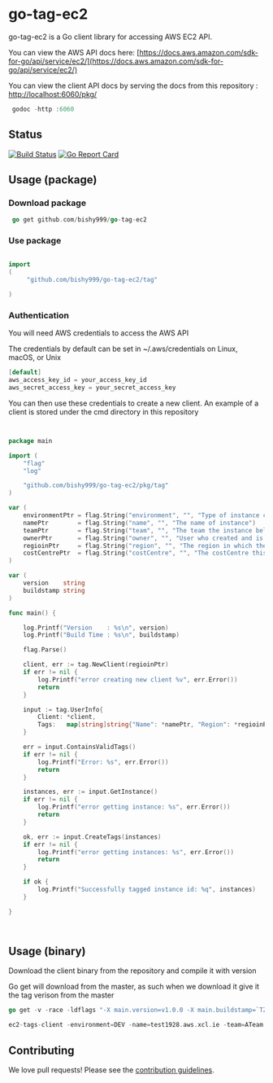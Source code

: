 
# go-tag-ec2

go-tag-ec2 is a Go client library for accessing AWS EC2 API.

You can view the AWS API docs here: [https://docs.aws.amazon.com/sdk-for-go/api/service/ec2/](https://docs.aws.amazon.com/sdk-for-go/api/service/ec2/)

You can view the client API docs by serving the docs from this repository : [http://localhost:6060/pkg/](http://localhost:6060/pkg/)
```go
 godoc -http :6060
```


## Status
[![Build Status](https://travis-ci.com/bishy999/go-tag-ec2.svg?branch=master)](https://travis-ci.com/bishy999/go-tag-ec2)
[![Go Report Card](https://goreportcard.com/badge/github.com/bishy999/go-tag-ec2)](https://goreportcard.com/report/github.com/bishy999/go-tag-ec2)



## Usage (package)

### Download package
```go
 go get github.com/bishy999/go-tag-ec2
 ```

### Use package
```go

import 
(
	 "github.com/bishy999/go-tag-ec2/tag"

)
```

### Authentication
You will need AWS credentials to access the AWS API

The credentials by default can be set in ~/.aws/credentials on Linux, macOS, or Unix

```go
[default]
aws_access_key_id = your_access_key_id
aws_secret_access_key = your_secret_access_key
```

You can then use these credentials to create a new client. An example of a client is stored under the cmd directory in this repository

```go


package main

import (
	"flag"
	"log"

	"github.com/bishy999/go-tag-ec2/pkg/tag"
)

var (
	environmentPtr = flag.String("environment", "", "Type of instance created")
	namePtr        = flag.String("name", "", "The name of instance")
	teamPtr        = flag.String("team", "", "The team the instance belongs to")
	ownerPtr       = flag.String("owner", "", "User who created and is responsible for the instance")
	regioinPtr     = flag.String("region", "", "The region in which the instance resides")
	costCentrePtr  = flag.String("costCentre", "", "The costCentre this instance belongs to")
)

var (
	version    string
	buildstamp string
)

func main() {

	log.Printf("Version    : %s\n", version)
	log.Printf("Build Time : %s\n", buildstamp)

	flag.Parse()

	client, err := tag.NewClient(regioinPtr)
	if err != nil {
		log.Printf("error creating new client %v", err.Error())
		return
	}

	input := tag.UserInfo{
		Client: *client,
		Tags:   map[string]string{"Name": *namePtr, "Region": *regioinPtr, "Environment": *environmentPtr, "Team": *teamPtr, "Owner": *ownerPtr, "Cost-Centre": *costCentrePtr},
	}

	err = input.ContainsValidTags()
	if err != nil {
		log.Printf("Error: %s", err.Error())
		return
	}

	instances, err := input.GetInstance()
	if err != nil {
		log.Printf("error getting instance: %s", err.Error())
		return
	}

	ok, err := input.CreateTags(instances)
	if err != nil {
		log.Printf("error getting instances: %s", err.Error())
		return
	}

	if ok {
		log.Printf("Successfully tagged instance id: %q", instances)
	}

}




```

## Usage (binary)

Download the client binary from the repository and compile it with version 

Go get will download from the master, as such when we download it give it the tag verison from the master

```go
go get -v -race -ldflags "-X main.version=v1.0.0 -X main.buildstamp=`TZ=UTC date -u '+%Y-%m-%dT%H:%M:%SZ'`)" github.com/bishy999/go-tag-ec2cmd/ec2-tags-client

ec2-tags-client -environment=DEV -name=test1928.aws.xcl.ie -team=ATeam -owner=jimmy -region=eu-west-1 -costCentre=00000

```


## Contributing

We love pull requests! Please see the [contribution guidelines](CONTRIBUTING.md).
